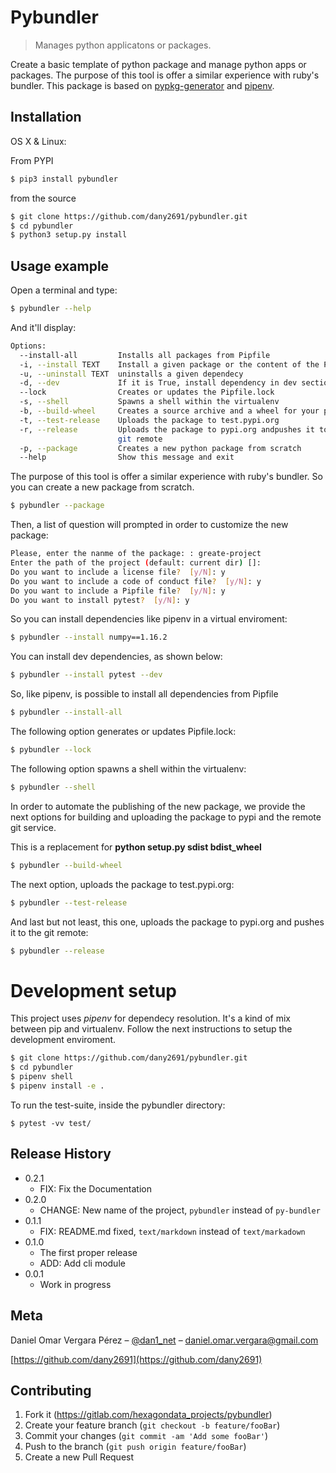 # Pybundler
> Manages python applicatons or packages.

Create a basic template of python package and manage python apps or packages.
The purpose of this tool is offer a similar experience with ruby's bundler.
This package is based on [pypkg-generator](https://pypi.org/project/pypkg-generator/) and [pipenv](https://pypi.org/project/pipenv/).

## Installation

OS X & Linux:

From PYPI

```sh
$ pip3 install pybundler
```

from the source

```sh
$ git clone https://github.com/dany2691/pybundler.git
$ cd pybundler
$ python3 setup.py install
```

## Usage example

Open a terminal and type:

```sh
$ pybundler --help
```

And it'll display:

```sh
Options:
  --install-all         Installs all packages from Pipfile
  -i, --install TEXT    Install a given package or the content of the Pipfile
  -u, --uninstall TEXT  uninstalls a given dependecy
  -d, --dev             If it is True, install dependency in dev section
  --lock                Creates or updates the Pipfile.lock
  -s, --shell           Spawns a shell within the virtualenv
  -b, --build-wheel     Creates a source archive and a wheel for your package
  -t, --test-release    Uploads the package to test.pypi.org
  -r, --release         Uploads the package to pypi.org andpushes it to the
                        git remote
  -p, --package         Creates a new python package from scratch
  --help                Show this message and exit
```

The purpose of this tool is offer a similar experience with ruby's bundler. So you can create a new package from scratch.

```sh
$ pybundler --package
```
Then, a list of question will prompted in order to customize the new package:

```sh
Please, enter the nanme of the package: : greate-project
Enter the path of the project (default: current dir) []:
Do you want to include a license file?  [y/N]: y
Do you want to include a code of conduct file?  [y/N]: y
Do you want to include a Pipfile file?  [y/N]: y
Do you want to install pytest?  [y/N]: y
```

So you can install dependencies like pipenv in a virtual enviroment:

```sh
$ pybundler --install numpy==1.16.2
```

You can install dev dependencies, as shown below:

```sh
$ pybundler --install pytest --dev
```

So, like pipenv, is possible to install all dependencies from Pipfile

```sh
$ pybundler --install-all
```

The following option generates or updates Pipfile.lock:

```sh
$ pybundler --lock
```

The following option spawns a shell within the virtualenv:

```sh
$ pybundler --shell
```

In order to automate the publishing of the new package, we provide the next options for building and uploading the package to pypi and the remote git service.

This is a replacement for **python setup.py sdist bdist_wheel**

```sh
$ pybundler --build-wheel
```

The next option, uploads the package to test.pypi.org:

```sh
$ pybundler --test-release
```

And last but not least, this one, uploads the package to pypi.org and pushes it to the git remote:

```sh
$ pybundler --release
```

# Development setup

This project uses _pipenv_ for dependecy resolution. It's a kind of mix between
pip and virtualenv. Follow the next instructions to setup the development enviroment.

```sh
$ git clone https://github.com/dany2691/pybundler.git
$ cd pybundler
$ pipenv shell
$ pipenv install -e .
```

To run the test-suite, inside the pybundler directory:

```shell
$ pytest -vv test/
```

## Release History

* 0.2.1
    * FIX: Fix the Documentation
* 0.2.0
    * CHANGE: New name of the project, `pybundler` instead of `py-bundler`
* 0.1.1
    * FIX: README.md fixed, `text/markdown` instead of `text/markadown`
* 0.1.0
    * The first proper release
    * ADD: Add cli module
* 0.0.1
    * Work in progress

## Meta

Daniel Omar Vergara Pérez – [@dan1_net](https://twitter.com/dan1_net) – daniel.omar.vergara@gmail.com

[https://github.com/dany2691](https://github.com/dany2691)

## Contributing

1. Fork it (<https://gitlab.com/hexagondata_projects/pybundler>)
2. Create your feature branch (`git checkout -b feature/fooBar`)
3. Commit your changes (`git commit -am 'Add some fooBar'`)
4. Push to the branch (`git push origin feature/fooBar`)
5. Create a new Pull Request
